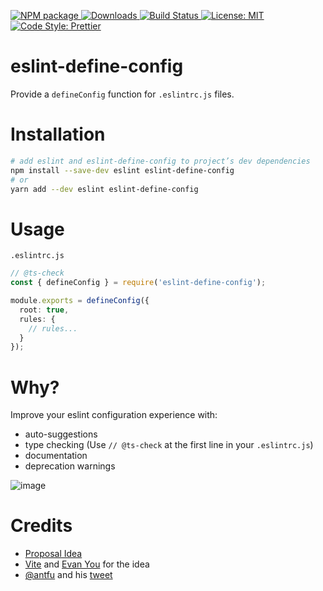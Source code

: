 <p>
  <a href="https://www.npmjs.com/package/eslint-define-config" target="_blank">
    <img alt="NPM package" src="https://img.shields.io/npm/v/eslint-define-config.svg">
  </a>
  <a href="https://www.npmjs.com/package/eslint-define-config" target="_blank">
    <img alt="Downloads" src="https://img.shields.io/npm/dt/eslint-define-config.svg">
  </a>
  <a href="https://github.com/Shinigami92/eslint-define-config/actions/workflows/ci.yml">
    <img alt="Build Status" src="https://github.com/Shinigami92/eslint-define-config/actions/workflows/ci.yml/badge.svg?branch=main">
  </a>
  <a href="https://github.com/Shinigami92/eslint-define-config/blob/main/LICENSE">
    <img alt="License: MIT" src="https://img.shields.io/github/license/Shinigami92/eslint-define-config.svg">
  </a>
  <a href="https://prettier.io" target="_blank">
    <img alt="Code Style: Prettier" src="https://img.shields.io/badge/code_style-prettier-ff69b4.svg">
  </a>
</p>

# eslint-define-config

Provide a `defineConfig` function for `.eslintrc.js` files.

# Installation

```bash
# add eslint and eslint-define-config to project’s dev dependencies
npm install --save-dev eslint eslint-define-config
# or
yarn add --dev eslint eslint-define-config
```

# Usage

`.eslintrc.js`

```ts
// @ts-check
const { defineConfig } = require('eslint-define-config');

module.exports = defineConfig({
  root: true,
  rules: {
    // rules...
  }
});
```

# Why?

Improve your eslint configuration experience with:

- auto-suggestions
- type checking (Use `// @ts-check` at the first line in your `.eslintrc.js`)
- documentation
- deprecation warnings

![image](https://user-images.githubusercontent.com/7195563/112484789-8a416480-8d7a-11eb-9337-d8b5bc16de17.png)

# Credits

- [Proposal Idea](https://github.com/eslint/eslint/issues/14249)
- [Vite](https://github.com/vitejs/vite) and [Evan You](https://github.com/yyx990803) for the idea
- [@antfu](https://github.com/antfu) and his [tweet](https://twitter.com/antfu7/status/1365907188338753536)

